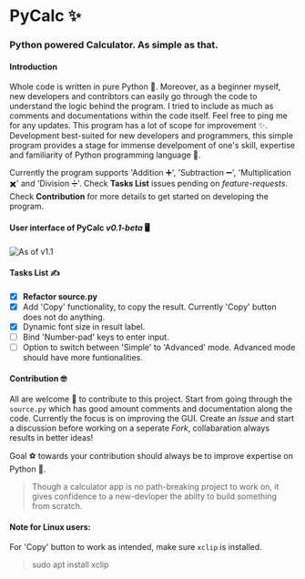 # PyCalc :sparkles:
### Python powered Calculator. As simple as that.
#### Introduction
Whole code is written in pure Python :snake:. Moreover, as a beginner myself, new developers and contribtors can easily go through the code to understand the logic behind the program. I tried to include as much as comments and documentations within the code itself. Feel free to ping me for any updates. This program has a lot of scope for improvement :sparkles:. Development best-suited for new developers and programmers, this simple program provides a stage for immense develpoment of one's skill, expertise and familiarity of Python programming language :snake:.

Currently the program supports 'Addition :heavy_plus_sign:', 'Subtraction :heavy_minus_sign:', 'Multiplication :heavy_multiplication_x:' and 'Division :heavy_division_sign:'. Check **Tasks List** issues pending on *feature-requests*. Check **Contribution** for more details to get started on developing the program.

#### User interface of PyCalc *v0.1-beta* :desktop_computer:

![As of v1.1](https://github.com/maddypie/PyCalc/blob/master/PyCalc-v1.0.png)

#### Tasks List :writing_hand:
- [x] **Refactor source.py**
- [x] Add 'Copy' functionality, to copy the result. Currently 'Copy' button does not do anything.
- [x] Dynamic font size in result label.
- [ ] Bind 'Number-pad' keys to enter input.
- [ ] Option to switch between 'Simple' to 'Advanced' mode. Advanced mode should have more funtionalities.

#### Contribution :nerd_face:
All are welcome :pray: to contribute to this project. Start from going through the ```source.py``` which has good amount comments and documentation along the code. Currently the focus is on improving the GUI. Create an *Issue* and start a discussion before working on a seperate *Fork*, collabaration always results in better ideas!

Goal :soccer: towards your contribution should always be to improve expertise on Python :snake:.
> Though a calculator app is no path-breaking project to work on, it gives confidence to a new-devloper the abilty to build something from scratch.

#### Note for Linux users:
For 'Copy' button to work as intended, make sure ```xclip``` is installed.
> sudo apt install xclip
